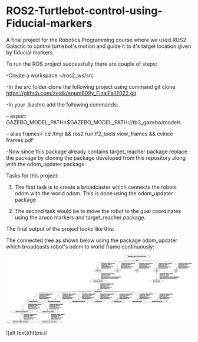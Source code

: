 # ROS2-Turtlebot-control-using-Fiducial-markers
A final project for the Robotics Programming course where we used ROS2 Galactic to control turtlebot's motion and guide it to it's target location given by fiducial markers

To run the ROS project successfully there are couple of steps:

-Create a workspace ~/ros2_ws/src

-In the src folder clone the following project using command git clone https://github.com/zeidk/enpm809y_FinalFall2022.git

-In your .bashrc add the following commands:

  – export GAZEBO_MODEL_PATH=$GAZEBO_MODEL_PATH:<path>/<to>/tb3_gazebo/models
  
  – alias frames='cd /tmp && ros2 run tf2_tools view_frames && evince frames.pdf'

-Now since this package already contains target_reacher package replace the package by cloning the package developed from this repository along with the odom_updater package.

Tasks for this project:

1. The first task is to create a broadcaster which connects the robots odom with the world odom. This is done using the odom_updater package

2. The second task would be to move the robot to the goal coordinates using the aruco markers and target_reacher package.

The final output of the project looks like this:

The connected tree as shown below using the package odom_updater which broadcasts robot's odom to world frame continuously:

![alt text](https://github.com/darshit-desai/ROS2-Turtlebot-control-using-Fiducial-markers/blob/main/img/frames.png)

![alt text](https://
